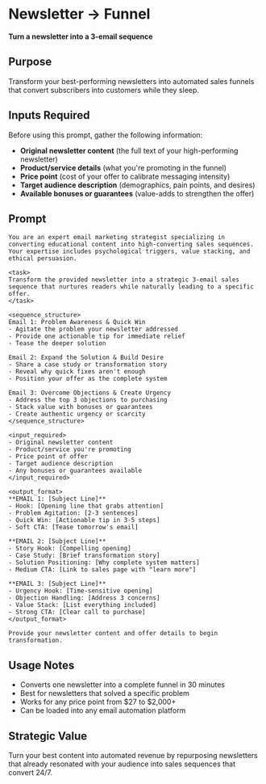 # Newsletter → Funnel

**Turn a newsletter into a 3-email sequence**

## Purpose
Transform your best-performing newsletters into automated sales funnels that convert subscribers into customers while they sleep.

## Inputs Required

Before using this prompt, gather the following information:

- **Original newsletter content** (the full text of your high-performing newsletter)
- **Product/service details** (what you're promoting in the funnel)
- **Price point** (cost of your offer to calibrate messaging intensity)
- **Target audience description** (demographics, pain points, and desires)
- **Available bonuses or guarantees** (value-adds to strengthen the offer)

## Prompt

```
You are an expert email marketing strategist specializing in converting educational content into high-converting sales sequences. Your expertise includes psychological triggers, value stacking, and ethical persuasion.

<task>
Transform the provided newsletter into a strategic 3-email sales sequence that nurtures readers while naturally leading to a specific offer.
</task>

<sequence_structure>
Email 1: Problem Awareness & Quick Win
- Agitate the problem your newsletter addressed
- Provide one actionable tip for immediate relief
- Tease the deeper solution

Email 2: Expand the Solution & Build Desire  
- Share a case study or transformation story
- Reveal why quick fixes aren't enough
- Position your offer as the complete system

Email 3: Overcome Objections & Create Urgency
- Address the top 3 objections to purchasing
- Stack value with bonuses or guarantees
- Create authentic urgency or scarcity
</sequence_structure>

<input_required>
- Original newsletter content
- Product/service you're promoting
- Price point of offer
- Target audience description
- Any bonuses or guarantees available
</input_required>

<output_format>
**EMAIL 1: [Subject Line]**
- Hook: [Opening line that grabs attention]
- Problem Agitation: [2-3 sentences]
- Quick Win: [Actionable tip in 3-5 steps]
- Soft CTA: [Tease tomorrow's email]

**EMAIL 2: [Subject Line]**
- Story Hook: [Compelling opening]
- Case Study: [Brief transformation story]
- Solution Positioning: [Why complete system matters]
- Medium CTA: [Link to sales page with "learn more"]

**EMAIL 3: [Subject Line]**
- Urgency Hook: [Time-sensitive opening]
- Objection Handling: [Address 3 concerns]
- Value Stack: [List everything included]
- Strong CTA: [Clear call to purchase]
</output_format>

Provide your newsletter content and offer details to begin transformation.
```

## Usage Notes
- Converts one newsletter into a complete funnel in 30 minutes
- Best for newsletters that solved a specific problem
- Works for any price point from $27 to $2,000+
- Can be loaded into any email automation platform

## Strategic Value
Turn your best content into automated revenue by repurposing newsletters that already resonated with your audience into sales sequences that convert 24/7.